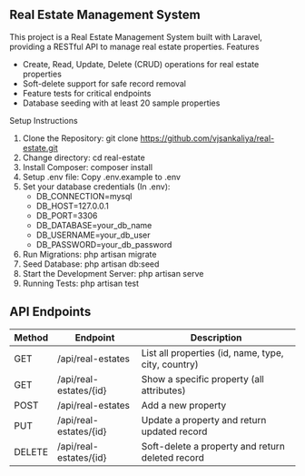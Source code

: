 ## Real Estate Management System

This project is a Real Estate Management System built with Laravel, providing a RESTful API to manage real estate properties.
Features
- Create, Read, Update, Delete (CRUD) operations for real estate properties
- Soft-delete support for safe record removal
- Feature tests for critical endpoints
- Database seeding with at least 20 sample properties

Setup Instructions
1) Clone the Repository: git clone https://github.com/vjsankaliya/real-estate.git
2) Change directory: cd real-estate
3) Install Composer: composer install
4) Setup .env file: Copy .env.example to .env
5) Set your database credentials (In .env):
   - DB_CONNECTION=mysql
   - DB_HOST=127.0.0.1
   - DB_PORT=3306
   - DB_DATABASE=your_db_name
   - DB_USERNAME=your_db_user
   - DB_PASSWORD=your_db_password
6) Run Migrations: php artisan migrate
7) Seed Database: php artisan db:seed
8) Start the Development Server: php artisan serve
9) Running Tests: php artisan test

## API Endpoints
<table>
    <thead>
        <tr>
            <th>Method</th>
            <th>Endpoint</th>
            <th>Description</th>
        </tr>
    </thead>
    <tbody>
        <tr>
            <td>GET</td>
            <td>/api/real-estates</td>
            <td>List all properties (id, name, type, city, country)</td>
        </tr>
        <tr>
            <td>GET</td>
            <td>/api/real-estates/{id}</td>
            <td>Show a specific property (all attributes)</td>
        </tr>
        <tr>
            <td>POST</td>
            <td>/api/real-estates</td>
            <td>Add a new property</td>
        </tr>
        <tr>
            <td>PUT</td>
            <td>/api/real-estates/{id}</td>
            <td>Update a property and return updated record</td>
        </tr>
        <tr>
            <td>DELETE</td>
            <td>/api/real-estates/{id}</td>
            <td>Soft-delete a property and return deleted record</td>
        </tr>
    </tbody>
</table>
